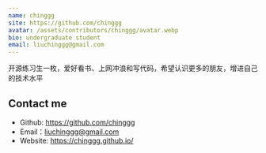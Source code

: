 ```yaml
---
name: chinggg
site: https://github.com/chinggg
avatar: /assets/contributors/chinggg/avatar.webp
bio: undergraduate student
email: liuchinggg@gmail.com
---
```


开源练习生一枚，爱好看书、上网冲浪和写代码，希望认识更多的朋友，增进自己的技术水平

## Contact me

- Github: <https://github.com/chinggg>
- Email：<liuchinggg@gmail.com>
- Website: <https://chinggg.github.io/>
